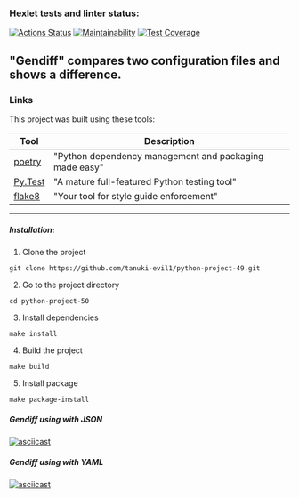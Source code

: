 ### Hexlet tests and linter status:

[![Actions Status](https://github.com/tanuki-evil1/python-project-50/actions/workflows/hexlet-check.yml/badge.svg)](https://github.com/tanuki-evil1/python-project-50/actions)
[![Maintainability](https://api.codeclimate.com/v1/badges/aa7dde318bdb3e595616/maintainability)](https://codeclimate.com/github/tanuki-evil1/python-project-50/maintainability)
[![Test Coverage](https://api.codeclimate.com/v1/badges/aa7dde318bdb3e595616/test_coverage)](https://codeclimate.com/github/tanuki-evil1/python-project-50/test_coverage)
## "Gendiff" compares two configuration files and shows a difference.

### Links

This project was built using these tools:

| Tool                                 | Description                                            |
|--------------------------------------|--------------------------------------------------------|
| [poetry](https://python-poetry.org/) | "Python dependency management and packaging made easy" |
| [Py.Test](https://pytest.org)        | "A mature full-featured Python testing tool"           |
| [flake8](https://flake8.pycqa.org/)  | "Your tool for style guide enforcement"                |

---

##### Installation:

1. Clone the project

```commandline
git clone https://github.com/tanuki-evil1/python-project-49.git
```

2. Go to the project directory

```commandline
cd python-project-50
```

3. Install dependencies

```commandline
make install
```

4. Build the project

```commandline
make build
```

5. Install package

```commandline
make package-install
```

##### Gendiff using with JSON

[![asciicast](https://asciinema.org/a/1wMP4gW50QiJ8JWDCmBMZkjjz.svg)](https://asciinema.org/a/1wMP4gW50QiJ8JWDCmBMZkjjz)

##### Gendiff using with YAML

[![asciicast](https://asciinema.org/a/vsxgr9IBgwqdgAQV1YQvioKsm.svg)](https://asciinema.org/a/vsxgr9IBgwqdgAQV1YQvioKsm)